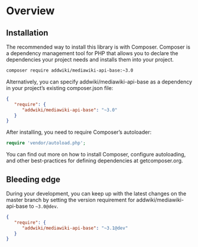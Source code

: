 # Overview

## Installation

The recommended way to install this library is with Composer. Composer is a dependency management tool for PHP that allows you to declare the dependencies your project needs and installs them into your project.

```sh
composer require addwiki/mediawiki-api-base:~3.0
```

Alternatively, you can specify addwiki/mediawiki-api-base as a dependency in your project’s existing composer.json file:

```json
{
   "require": {
      "addwiki/mediawiki-api-base": "~3.0"
   }
}
```

After installing, you need to require Composer’s autoloader:

```php
require 'vendor/autoload.php';
```

You can find out more on how to install Composer, configure autoloading, and other best-practices for defining dependencies at getcomposer.org.

## Bleeding edge

During your development, you can keep up with the latest changes on the master branch by setting the version requirement for addwiki/mediawiki-api-base to `~3.0@dev`.

```json
{
   "require": {
      "addwiki/mediawiki-api-base": "~3.1@dev"
   }
}
```
